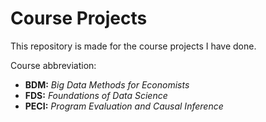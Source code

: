 # Course Projects
This repository is made for the course projects I have done.

Course abbreviation:

* **BDM:** *Big Data Methods for Economists*
* **FDS:** *Foundations of Data Science*
* **PECI:** *Program Evaluation and Causal Inference*

